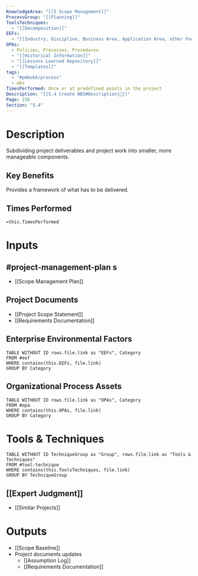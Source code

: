 ```yaml
---
KnowledgeArea: "[[5 Scope Management]]"
ProcessGroup: "[[Planning]]"
ToolsTechniques:
  - "[[Decomposition]]"
EEFs:
  - "[[Industry, Discipline, Business Area, Application Area, other Focus Area of the Project]]"
OPAs:
  - Policies, Processes, Procedures
  - "[[Historical Information]]"
  - "[[Lessons Learned Repository]]"
  - "[[Templates]]"
tags:
  - "#pmbok6/process"
  - wbs
TimesPerformed: Once or at predefined points in the project
Description: "[[5.4 Create WBS#Description|📝]]"
Page: 156
Section: "5.4"
---
```

# Description
Subdividing project deliverables and project work into smaller, more manageable components.
## Key Benefits
Provides a framework of what has to be delivered.
## Times Performed
`=this.TimesPerformed`
# Inputs
## #project-management-plan s
- [[Scope Management Plan]]
## Project Documents
- [[Project Scope Statement]]
- [[Requirements Documentation]]
## Enterprise Environmental Factors
```dataview
TABLE WITHOUT ID rows.file.link as "EEFs", Category
FROM #eef
WHERE contains(this.EEFs, file.link)
GROUP BY Category
```
## Organizational Process Assets
```dataview
TABLE WITHOUT ID rows.file.link as "OPAs", Category
FROM #opa
WHERE contains(this.OPAs, file.link)
GROUP BY Category
```
# Tools & Techniques
```dataview
TABLE WITHOUT ID TechniqueGroup as "Group", rows.file.link as "Tools & Techniques"
FROM #tool-technique
WHERE contains(this.ToolsTechniques, file.link)
GROUP BY TechniqueGroup
```
## [[Expert Judgment]]
- [[Similar Projects]]
# Outputs
- [[Scope Baseline]]
- Project documents updates
	- [[Assumption Log]]
	- [[Requirements Documentation]]
